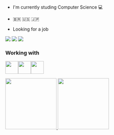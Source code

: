 * I'm currently studing Computer Science :computer:

* 🇧🇷 🇺🇸 🇯🇵

* Looking for a job
 
 <a href="https://www.linkedin.com/in/battistidaniel/" target="_blank"><img src="https://img.shields.io/badge/-LinkedIn-%230077B5?style=for-the-badge&logo=linkedin&logoColor=white" target="_blank"></a>
 [<img src="https://img.shields.io/badge/Codewars-B1361E?style=for-the-badge&logo=Codewars&logoColor=white" />](https://www.codewars.com/users/Deniboyz)
 <a href = "Danielbattisti@outlook.com.br"><img src="https://img.shields.io/badge/Gmail-D14836?style=for-the-badge&logo=gmail&logoColor=white" target="_blank"></a> 
### Working with
<img src="https://cdn.jsdelivr.net/gh/devicons/devicon/icons/python/python-original.svg" width="40" height="40"/><img src="https://cdn.jsdelivr.net/gh/devicons/devicon/icons/csharp/csharp-original.svg" width="40" height="40"/><img src="https://cdn.jsdelivr.net/gh/devicons/devicon/icons/mysql/mysql-original.svg" width="40" height="40" />

<div>
<a href="https://github.com/Battisti-Daniel">
<img height="160em" src="https://github-readme-stats.vercel.app/api/top-langs/?username=Battisti-Daniel&layout=compact&langs_count=7&theme=dark"/>
<img height="160em" src="https://github-readme-stats.vercel.app/api?username=Battisti-Daniel&show_icons=true&theme=dark&include_all_commits=true&count_private=true"/>
</div>
          

          
<!--
**Battisti-Daniel/Battisti-Daniel** is a ✨ _special_ ✨ repository because its `README.md` (this file) appears on your GitHub profile.

Here are some ideas to get you started:

- 🔭 I’m currently working on ...
- 🌱 I’m currently learning ...
- 👯 I’m looking to collaborate on ...
- 🤔 I’m looking for help with ...
- 💬 Ask me about ...
- 📫 How to reach me: ...
- 😄 Pronouns: ...
- ⚡ Fun fact: ...
-->
